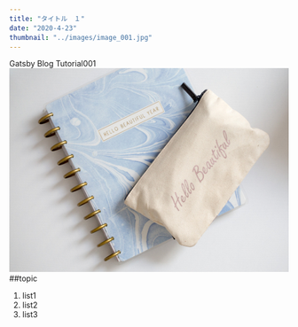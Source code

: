 ```yaml
---
title: "タイトル　１"
date: "2020-4-23"
thumbnail: "../images/image_001.jpg"
---
```


Gatsby Blog Tutorial001
![Sample](../images/image_001.jpg)
##topic

1. list1
2. list2
3. list3